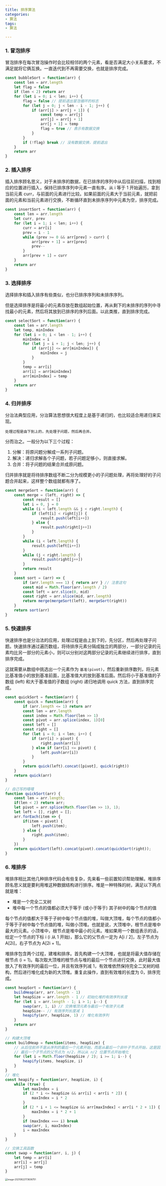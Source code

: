 ```yaml
---
title: 排序算法
categories: 
- 算法
tags:
- 算法

---
```


### 1. 冒泡排序

冒泡排序在每次冒泡操作时会比较相邻的两个元素，看是否满足大小关系要求，不满足就将它俩互换。一直迭代到不再需要交换，也就是排序完成。<!-- more -->

```javascript
const bubbleSort = function(arr) {
    const len = arr.length
    let flag = false
    if (len < 2) return arr
    for (let i = 0; i < len; i++) {
        flag = false // 提前退出冒泡循环的标志
        for (let j = 0; j < len - i - 1; j++) {
            if (arr[j] > arr[j + 1]) {
                const temp = arr[j]
                arr[j] = arr[j + 1]
                arr[j + 1] = temp
                flag = true // 表示有数据交换
            }
        }
        if (!flag) break // 没有数据交换，提前退出
    }
    return arr
}

```



### 2. 插入排序

插入排序顾名思义，对于未排序的数据，在已排序的序列中从后往前扫描，找到相应的位置进行插入，保持已排序序列中元素一直有序。从 i 等于 1 开始遍历，拿到当前元素 curr，与前面的元素进行比较。如果前面的元素大于当前元素，就把前面的元素和当前元素进行交换，不断循环直到未排序序列中元素为空，排序完成。

```javascript
const insertSort = function(arr) {
    const len = arr.length
    let curr, prev
    for (let i = 1; i < len; i++) {
        curr = arr[i]
        prev = i - 1
        while (prev >= 0 && arr[prev] > curr) {
            arr[prev + 1] = arr[prev]
            prev--
        }
        arr[prev + 1] = curr
    }
    return arr
}
```



### 3. 选择排序

选择排序和插入排序有些类似，也分已排序序列和未排序序列。

但是选择排序是将最小的元素存放在数组起始位置，再从剩下的未排序的序列中寻找最小的元素，然后将其放到已排序的序列后面。以此类推，直到排序完成。

```javascript
const selectSort = function(arr) {
    const len = arr.length
    let temp, minIndex
    for (let i = 0; i < len - 1; i++) {
        minIndex = i
        for (let j = i + 1; j < len; j++) {
            if (arr[j] <= arr[minIndex]) {
                minIndex = j
            }
        }
        temp = arr[i]
        arr[i] = arr[minIndex]
        arr[minIndex] = temp
    }
    return arr
}
```



### 4. 归并排序

分治法典型应用，分治算法思想很大程度上是基于递归的，也比较适合用递归来实现。

```
处理过程是由下到上的，先处理子问题，然后再合并。
```

分而治之。一般分为以下三个过程：

1. 分解：将原问题分解成一系列子问题。
2. 解决：递归求解各个子问题，若子问题足够小，则直接求解。
3. 合并：将子问题的结果合并成原问题。

归并排序就是将待排序数组不断二分为规模更小的子问题处理，再将处理好的子问题合并起来，这样整个数组就都有序了。

```javascript
const mergeSort = function(arr) {
    const merge = (left, right) => {
        const result = []
        let i = 0, j = 0
        while (i < left.length && j < right.length) {
            if (left[i] < right[j]) {
                result.push(left[i++])
            } else {
                result.push(right[j++])
            }
        }
        while (i < left.length) {
            result.push(left[i++])
        }
        while (j < right.length) {
            result.push(right[j++])
        }
        return result
    }
    const sort = (arr) => {
        if (arr.length === 1) { return arr } // 注意这句
        const mid = Math.floor(arr.length / 2)
        const left = arr.slice(0, mid)
        const right = arr.slice(mid, arr.length)
        return merge(mergeSort(left), mergeSort(right))
    }
    return sort(arr)
}

```



### 5. 快速排序

快速排序也是分治法的应用，处理过程是由上到下的，先分区，然后再处理子问题。快速排序通过遍历数组，将待排序元素分隔成独立的两部分，一部分记录的元素均比另一部分的元素小，则可以分别对这两部分记录的元素继续进行排序，直到排序完成。

这就需要从数组中挑选出一个元素作为 `基准(pivot)`，然后重新排序数列，将元素比基准值小的放到基准前面，比基准值大的放到基准后面。然后将小于基准值的子数组 (left) 和大于基准值的子数组 (right) 递归地调用 quick 方法，直到排序完成。

```javascript
const quickSort = function(arr) {
    const quick = function(arr) {
        if (arr.length <= 1) return arr
        const len = arr.length
        const index = Math.floor(len >> 1)
        const pivot = arr.splice(index, 1)[0]
        const left = []
        const right = []
        for (let i = 0; i < len; i++) {
            if (arr[i] > pivot) {
                right.push(arr[i])
            } else if (arr[i] <= pivot) {
                left.push(arr[i])
            }
        }
        return quick(left).concat([pivot], quick(right))
    }
    return quick(arr)
}
```

```js
// 自己写的嘻嘻
function quickSort(arr) {
    const len = arr.length;
    if(len < 2) return arr;
    let pivot = arr.splice(Math.floor(len >> 1), 1);
    let left = [], right = [];
    arr.forEach(item => {
        if(item < pivot) {
            left.push(item);
        } else {
            right.push(item);
        }
    })
    return quickSort(left).concat(pivot).concat(quickSort(right));
}
```



### 6. 堆排序

堆排序相比其他几种排序代码会有些复杂，先来看一些前置知识帮助理解。堆排序顾名思义就是要利用堆这种数据结构进行排序。堆是一种特殊的树，满足以下两点就是堆：

- 堆是一个完全二叉树
- 堆中每一个节点的值都必须大于等于 (或小于等于) 其子树中的每个节点的值

每个节点的值都大于等于子树中每个节点值的堆，叫做大顶堆，每个节点的值都小于等于子树中每个节点值的堆，叫做小顶堆。也就是说，大顶堆中，根节点是堆中最大的元素。小顶堆中，根节点是堆中最小的元素。堆如果用一个数组表示的话，给定一个节点的下标 i (i 从 1 开始)，那么它的父节点一定为 A[i / 2]，左子节点为 A[2i]，右子节点为 A[2i + 1]。

堆排序包含两个过程，建堆和排序。首先构建一个大顶堆，也就是将最大值存储在根节点 (i = 1)。每次取大顶堆的根节点与堆的最后一个节点进行交换，此时最大值放入了有效序列的最后一位，并且有效序列减 1，有效堆依然保持完全二叉树的结构，然后进行堆化成为新的大顶堆。重复此操作，直到有效堆的长度为 0，排序完成。

```javascript
const heapSort = function(arr) {
    buildHeap(arr, arr.length - 1)
    let heapSize = arr.length - 1 // 初始化堆的有效序列长度
    for (let i = arr.length - 1; i > 1; i--) {
        swap(arr, 1, i) // 交换堆顶元素与最后一个有效子元素
        heapSize-- // 有效序列长度减 1
        heapify(arr, heapSize, 1) // 堆化有效序列
    }
    return arr
}

// 构建大顶堆
const buildHeap = function(items, heapSize) {
    // 从后往前并不是从序列的最后一个元素开始，而是从最后一个非叶子节点开始，这是因为，叶子节点没有子节点，不需要自上而下式堆化。
    // 最后一个子节点的父节点为 n/2，所以从 n/2 位置节点开始堆化
    for (let i = Math.floor(heapSize / 2); i >= 1; i--) {
        heapify(items, heapSize, i)
    }
}
// 堆化
const heapify = function(arr, heapSize, i) {
    while (true) {
        let maxIndex = i
        if (2 * i <= heapSize && arr[i] < arr[i * 2]) {
            maxIndex = i * 2
        }
        if (2 * i + 1 <= heapSize && arr[maxIndex] < arr[i * 2 + 1]) {
            maxIndex = i * 2 + 1
        }
        if (maxIndex === i) break
        swap(arr, i, maxIndex)
        i = maxIndex
    }
}

// 交换工具函数
const swap = function(arr, i, j) {
    let temp = arr[i]
    arr[i] = arr[j]
    arr[j] = temp
}
```



<img src="https://cdn.jsdelivr.net/gh/baimohui/FigureBed/img/20211106174333.png" alt="image-20210822173636751" style="zoom: 50%;" />